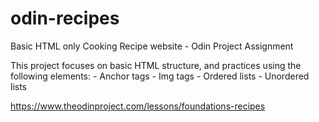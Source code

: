 # odin-recipes
Basic HTML only Cooking Recipe website - Odin Project Assignment

This project focuses on basic HTML structure, and practices using the following elements:
    - Anchor tags
    - Img tags
    - Ordered lists
    - Unordered lists

https://www.theodinproject.com/lessons/foundations-recipes
